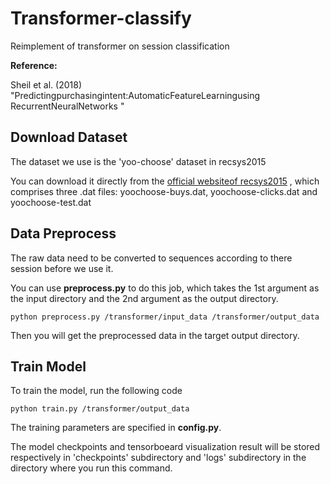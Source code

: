 # Transformer-classify
Reimplement of transformer on session classification

**Reference:**

Sheil et al. (2018) "Predictingpurchasingintent:AutomaticFeatureLearningusing RecurrentNeuralNetworks "

## Download Dataset
The dataset we use is the 'yoo-choose' dataset in recsys2015

You can download it directly from the [official websiteof recsys2015](https://2015.recsyschallenge.com/challenge.html) , which comprises three .dat files: yoochoose-buys.dat, yoochoose-clicks.dat and yoochoose-test.dat

## Data Preprocess
The raw data need to be converted to sequences according to there session before we use it.

You can use **preprocess.py** to do this job, which takes the 1st argument as the input directory and the  2nd argument as the output directory.

`python preprocess.py /transformer/input_data /transformer/output_data`

Then you will get the preprocessed data in the target output directory.

## Train Model
To train the model, run the following code

 `python train.py /transformer/output_data`
 
 The training parameters are specified in **config.py**.
 
 The model checkpoints and tensorboeard visualization result will be stored respectively in 'checkpoints' subdirectory and 'logs' subdirectory in the directory where you run this command.
